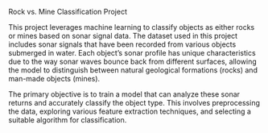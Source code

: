 
Rock vs. Mine Classification Project

This project leverages machine learning to classify objects as either rocks or mines based on sonar signal data. The dataset used in this project includes sonar signals that have been recorded from various objects submerged in water. Each object’s sonar profile has unique characteristics due to the way sonar waves bounce back from different surfaces, allowing the model to distinguish between natural geological formations (rocks) and man-made objects (mines).

The primary objective is to train a model that can analyze these sonar returns and accurately classify the object type. This involves preprocessing the data, exploring various feature extraction techniques, and selecting a suitable algorithm for classification.
